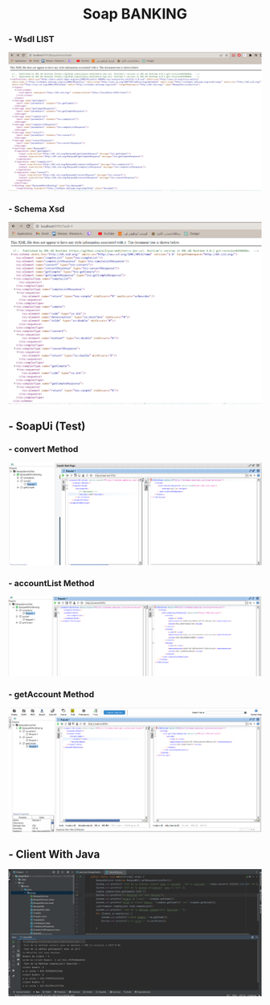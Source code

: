 <H1  style="text-align:center"> Soap BANKING </H1> 
<H3>- Wsdl LIST </H3>
<img src="Captures/Soapwsdl1.png" alt="error">
<H3>- Schema Xsd </H3>
<img src="Captures/soap schema xml ou xsd 2.png" alt="error">
<H2>- SoapUi (Test) </H2>
<H3>- convert Method </H3>
<img src="Captures/SOapTest Convert 3.PNG" alt="error">
<H3>- accountList Method </H3>
<img src="Captures/SoapAccountList 4.PNG" alt="error">
<H3>- getAccount Method </H3>
<img src="Captures/SoapTest getcompte 5.PNG" alt="error">
<H2>- Client With Java </H2>
<img src="Captures/Soap test javaclient 6.PNG" alt="error">


